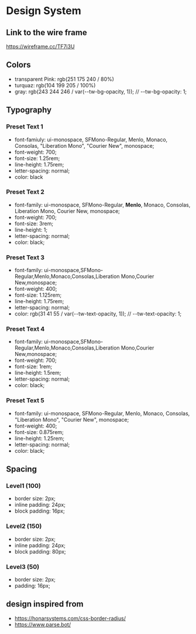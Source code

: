 # Design System

## Link to the wire frame 
https://wireframe.cc/TF7i3U


## Colors
* transparent Pink: rgb(251 175 240 / 80%)
* turquaz: rgb(104 199 205 / 100%)
* gray: rgb(243 244 246 / var(--tw-bg-opacity, 1)); // --tw-bg-opacity: 1;

## Typography
### Preset Text 1
* font-famiuly: ui-monospace, SFMono-Regular, Menlo, Monaco, Consolas, "Liberation Mono", "Courier New", monospace;
* font-weight: 700;
* font-size: 1.25rem;
* line-height: 1.75rem;
* letter-spacing: normal;
* color: black

### Preset Text 2
* font-family: ui-monospace, SFMono-Regular, **Menlo**, Monaco, Consolas, Liberation Mono, Courier New, monospace;
* font-weight: 700;
* font-size: 3rem;
* line-height: 1;
* letter-spacing: normal;
* color: black;

### Preset Text 3
* font-family: ui-monospace,SFMono-Regular,Menlo,Monaco,Consolas,Liberation Mono,Courier New,monospace;
* font-weight: 400;
* font-size: 1.125rem;
* line-height: 1.75rem;
* letter-spacing: normal;
* color: rgb(31 41 55 / var(--tw-text-opacity, 1)); // --tw-text-opacity: 1;

### Preset Text 4
* font-family: ui-monospace,SFMono-Regular,Menlo,Monaco,Consolas,Liberation Mono,Courier New,monospace;
* font-weight: 700;
* font-size: 1rem;
* line-height: 1.5rem;
* letter-spacing: normal;
* color: black;

### Preset Text 5
* font-family: ui-monospace, SFMono-Regular, Menlo, Monaco, Consolas, "Liberation Mono", "Courier New", monospace;
* font-weight: 400;
* font-size: 0.875rem;
* line-height: 1.25rem;
* letter-spacing: normal;
* color: black;

## Spacing
### Level1 (100)
* border size: 2px;
* inline padding: 24px;
* block padding: 16px;
### Level2 (150)
* border size: 2px;
* inline padding: 24px;
* block padding: 80px;
### Level3 (50)
* border size: 2px;
* padding: 16px;

## design inspired from 
* https://honarsystems.com/css-border-radius/
* https://www.parse.bot/


